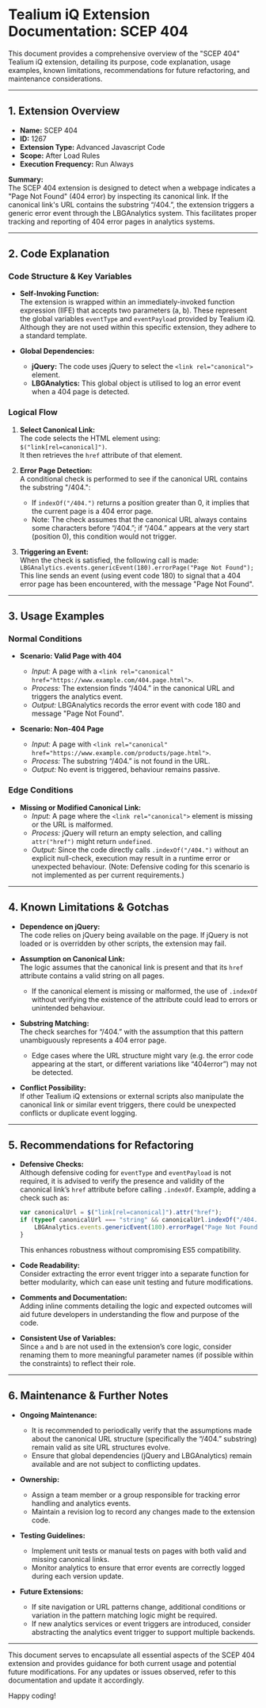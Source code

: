 # Tealium iQ Extension Documentation: SCEP 404

This document provides a comprehensive overview of the "SCEP 404" Tealium iQ extension, detailing its purpose, code explanation, usage examples, known limitations, recommendations for future refactoring, and maintenance considerations.

---

## 1. Extension Overview

- **Name:** SCEP 404  
- **ID:** 1267  
- **Extension Type:** Advanced Javascript Code  
- **Scope:** After Load Rules  
- **Execution Frequency:** Run Always  

**Summary:**  
The SCEP 404 extension is designed to detect when a webpage indicates a "Page Not Found" (404 error) by inspecting its canonical link. If the canonical link's URL contains the substring “/404.”, the extension triggers a generic error event through the LBGAnalytics system. This facilitates proper tracking and reporting of 404 error pages in analytics systems.

---

## 2. Code Explanation

### Code Structure & Key Variables

- **Self-Invoking Function:**  
  The extension is wrapped within an immediately-invoked function expression (IIFE) that accepts two parameters (a, b). These represent the global variables `eventType` and `eventPayload` provided by Tealium iQ. Although they are not used within this specific extension, they adhere to a standard template.

- **Global Dependencies:**  
  - **jQuery:** The code uses jQuery to select the `<link rel="canonical">` element.  
  - **LBGAnalytics:** This global object is utilised to log an error event when a 404 page is detected.

### Logical Flow

1. **Select Canonical Link:**  
   The code selects the HTML element using:  
   `$("link[rel=canonical]")`.  
   It then retrieves the `href` attribute of that element.

2. **Error Page Detection:**  
   A conditional check is performed to see if the canonical URL contains the substring "/404.":
   - If `indexOf("/404.")` returns a position greater than 0, it implies that the current page is a 404 error page.
   - Note: The check assumes that the canonical URL always contains some characters before “/404.”; if “/404.” appears at the very start (position 0), this condition would not trigger.

3. **Triggering an Event:**  
   When the check is satisfied, the following call is made:
   `LBGAnalytics.events.genericEvent(180).errorPage("Page Not Found");`  
   This line sends an event (using event code 180) to signal that a 404 error page has been encountered, with the message "Page Not Found".

---

## 3. Usage Examples

### Normal Conditions

- **Scenario: Valid Page with 404**  
  - *Input:* A page with a `<link rel="canonical" href="https://www.example.com/404.page.html">`.  
  - *Process:* The extension finds “/404.” in the canonical URL and triggers the analytics event.
  - *Output:* LBGAnalytics records the error event with code 180 and message "Page Not Found".

- **Scenario: Non-404 Page**  
  - *Input:* A page with `<link rel="canonical" href="https://www.example.com/products/page.html">`.  
  - *Process:* The substring “/404.” is not found in the URL.
  - *Output:* No event is triggered, behaviour remains passive.

### Edge Conditions

- **Missing or Modified Canonical Link:**  
  - *Input:* A page where the `<link rel="canonical">` element is missing or the URL is malformed.
  - *Process:* jQuery will return an empty selection, and calling `attr("href")` might return `undefined`.  
  - *Output:* Since the code directly calls `.indexOf("/404.")` without an explicit null-check, execution may result in a runtime error or unexpected behaviour. (Note: Defensive coding for this scenario is not implemented as per current requirements.)

---

## 4. Known Limitations & Gotchas

- **Dependence on jQuery:**  
  The code relies on jQuery being available on the page. If jQuery is not loaded or is overridden by other scripts, the extension may fail.

- **Assumption on Canonical Link:**  
  The logic assumes that the canonical link is present and that its `href` attribute contains a valid string on all pages.  
  - If the canonical element is missing or malformed, the use of `.indexOf` without verifying the existence of the attribute could lead to errors or unintended behaviour.

- **Substring Matching:**  
  The check searches for “/404.” with the assumption that this pattern unambiguously represents a 404 error page.  
  - Edge cases where the URL structure might vary (e.g. the error code appearing at the start, or different variations like “404error”) may not be detected.

- **Conflict Possibility:**  
  If other Tealium iQ extensions or external scripts also manipulate the canonical link or similar event triggers, there could be unexpected conflicts or duplicate event logging.

---

## 5. Recommendations for Refactoring

- **Defensive Checks:**  
  Although defensive coding for `eventType` and `eventPayload` is not required, it is advised to verify the presence and validity of the canonical link’s `href` attribute before calling `.indexOf`. Example, adding a check such as:
  ```javascript
  var canonicalUrl = $("link[rel=canonical]").attr("href");
  if (typeof canonicalUrl === "string" && canonicalUrl.indexOf("/404.") > 0) {
      LBGAnalytics.events.genericEvent(180).errorPage("Page Not Found");
  }
  ```
  This enhances robustness without compromising ES5 compatibility.

- **Code Readability:**  
  Consider extracting the error event trigger into a separate function for better modularity, which can ease unit testing and future modifications.

- **Comments and Documentation:**  
  Adding inline comments detailing the logic and expected outcomes will aid future developers in understanding the flow and purpose of the code.

- **Consistent Use of Variables:**  
  Since `a` and `b` are not used in the extension’s core logic, consider renaming them to more meaningful parameter names (if possible within the constraints) to reflect their role.

---

## 6. Maintenance & Further Notes

- **Ongoing Maintenance:**  
  - It is recommended to periodically verify that the assumptions made about the canonical URL structure (specifically the “/404.” substring) remain valid as site URL structures evolve.
  - Ensure that global dependencies (jQuery and LBGAnalytics) remain available and are not subject to conflicting updates.

- **Ownership:**  
  - Assign a team member or a group responsible for tracking error handling and analytics events.  
  - Maintain a revision log to record any changes made to the extension code.

- **Testing Guidelines:**  
  - Implement unit tests or manual tests on pages with both valid and missing canonical links.  
  - Monitor analytics to ensure that error events are correctly logged during each version update.

- **Future Extensions:**  
  - If site navigation or URL patterns change, additional conditions or variation in the pattern matching logic might be required.  
  - If new analytics services or event triggers are introduced, consider abstracting the analytics event trigger to support multiple backends.

---

This document serves to encapsulate all essential aspects of the SCEP 404 extension and provides guidance for both current usage and potential future modifications. For any updates or issues observed, refer to this documentation and update it accordingly.

Happy coding!